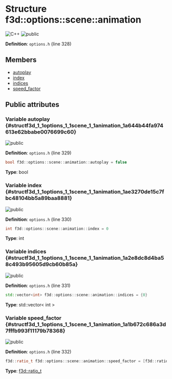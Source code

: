 # Structure f3d::options::scene::animation

![][C++]
![][public]

**Definition**: `options.h` (line 328)





## Members

* [autoplay](structf3d_1_1options_1_1scene_1_1animation.md#structf3d_1_1options_1_1scene_1_1animation_1a644b44fa974613e62bbabe0076699c60)
* [index](structf3d_1_1options_1_1scene_1_1animation.md#structf3d_1_1options_1_1scene_1_1animation_1ae3270de15c7fbc48104bb5a89baa8881)
* [indices](structf3d_1_1options_1_1scene_1_1animation.md#structf3d_1_1options_1_1scene_1_1animation_1a2e8dc8d4ba58c493b95605d9cb60b85a)
* [speed\_factor](structf3d_1_1options_1_1scene_1_1animation.md#structf3d_1_1options_1_1scene_1_1animation_1a1b672c686a3d7fffb993f11179b78368)

## Public attributes

### Variable autoplay {#structf3d_1_1options_1_1scene_1_1animation_1a644b44fa974613e62bbabe0076699c60}

![][public]

**Definition**: `options.h` (line 329)


```cpp
bool f3d::options::scene::animation::autoplay = false
```








**Type**: bool



### Variable index {#structf3d_1_1options_1_1scene_1_1animation_1ae3270de15c7fbc48104bb5a89baa8881}

![][public]

**Definition**: `options.h` (line 330)


```cpp
int f3d::options::scene::animation::index = 0
```








**Type**: int



### Variable indices {#structf3d_1_1options_1_1scene_1_1animation_1a2e8dc8d4ba58c493b95605d9cb60b85a}

![][public]

**Definition**: `options.h` (line 331)


```cpp
std::vector<int> f3d::options::scene::animation::indices = {0}
```








**Type**: std::vector< int >



### Variable speed\_factor {#structf3d_1_1options_1_1scene_1_1animation_1a1b672c686a3d7fffb993f11179b78368}

![][public]

**Definition**: `options.h` (line 332)


```cpp
f3d::ratio_t f3d::options::scene::animation::speed_factor = [f3d::ratio\_t](classf3d_1_1ratio__t.md){1.0}
```








**Type**: [f3d::ratio\_t](classf3d_1_1ratio__t.md)



[public]: https://img.shields.io/badge/-public-brightgreen (public)
[C++]: https://img.shields.io/badge/language-C%2B%2B-blue (C++)
